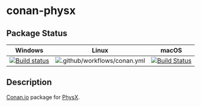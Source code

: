 # conan-physx

## Package Status

| Windows | Linux | macOS |
|:-------:|:-----:|:-----:|
|[![Build status](https://ci.appveyor.com/api/projects/status/d65ew35tacckxtha/branch/testing%2F4.1.1?svg=true)](https://ci.appveyor.com/project/SpaceIm/conan-physx)|![.github/workflows/conan.yml](https://github.com/SpaceIm/conan-physx/workflows/.github/workflows/conan.yml/badge.svg?branch=testing%2F4.1.1)|[![Build Status](https://travis-ci.com/SpaceIm/conan-physx.svg?branch=testing%2F4.1.1)](https://travis-ci.com/SpaceIm/conan-physx)|

## Description

[Conan.io](https://conan.io) package for [PhysX](https://github.com/NVIDIAGameWorks/PhysX).
